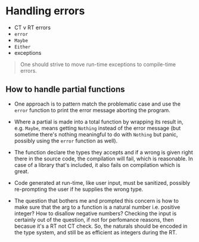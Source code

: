 # Handling errors

- CT v RT errors
- `error`
- `Maybe`
- `Either`
- exceptions


> One should strive to move run-time exceptions to compile-time errors.


## How to handle partial functions

* One approach is to pattern match the problematic case and use the `error` function to print the error message aborting the program.

* Where a partial is made into a total function by wrapping its result in, e.g. `Maybe`, means getting `Nothing` instead of the error message (but sometime there's nothing meaningful to do with `Nothing` but panic, possibly using the `error` function as well).

* The function declare the types they accepts and if a wrong is given right there in the source code, the compilation will fail, which is reasonable. In case of a library that's included, it also fails on compilation which is great.

* Code generated at run-time, like user input, must be sanitized, possibly re-prompting the user if he supplies the wrong type.

* The question that bothers me and prompted this concern is how to make sure that the arg to a function is a natural number i.e. positive integer? How to disallow negative numbers? Checking the input is certainly out of the question, if not for perfomance reasons, then becasue it's a RT not CT check. So, the naturals should be encoded in the type system, and still be as efficient as integers during the RT.

